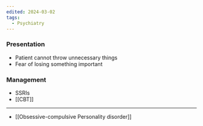 ```yaml
---
edited: 2024-03-02
tags:
  - Psychiatry
---
```

### Presentation
- Patient cannot throw unnecessary things 
- Fear of losing something important

### Management
- SSRIs
- [[CBT]]

---
- [[Obsessive-compulsive Personality disorder]] 
